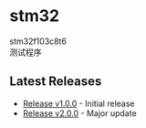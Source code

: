 # stm32
stm32f103c8t6</br>
测试程序</br>

## Latest Releases
- [Release v1.0.0](https://github.com/qizhiwoniu/stm32/releases/tag/test) - Initial release
- [Release v2.0.0](https://github.com/qizhiwoniu/stm32/releases/tag/1.0) - Major update
